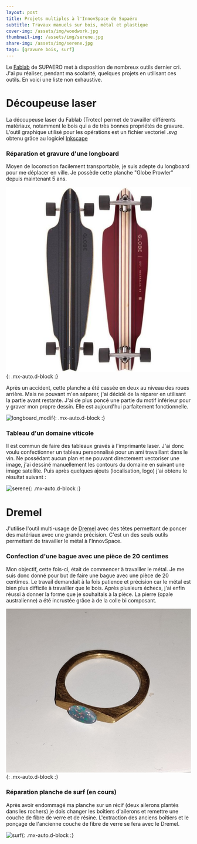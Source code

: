 ```yaml
---
layout: post
title: Projets multiples à l'InnovSpace de Supaéro
subtitle: Travaux manuels sur bois, métal et plastique
cover-img: /assets/img/woodwork.jpg
thumbnail-img: /assets/img/serene.jpg
share-img: /assets/img/serene.jpg
tags: [gravure bois, surf]
---
```


Le [Fablab](https://fablab-manager.isae.fr/) de SUPAERO met à disposition de nombreux outils dernier cri.
J'ai pu réaliser, pendant ma scolarité, quelques projets en utilisant ces outils. En voici une liste non exhaustive.

#  Découpeuse laser

La découpeuse laser du Fablab (Trotec) permet de travailler différents matériaux, notamment le bois qui a de très bonnes propriétés de gravure.
L'outil graphique utilisé pour les opérations est un fichier vectoriel *.svg* obtenu grâce au logiciel [Inkscape](https://inkscape.org/fr/)

### Réparation et gravure d'une longboard

Moyen de locomotion facilement transportable, je suis adepte du longboard pour me déplacer en ville.
Je possède cette planche "Globe Prowler" depuis maintenant 5 ans.

![longboard_original](../assets/img/longboard_original.jpg){: .mx-auto.d-block :}

Après un accident, cette planche a été cassée en deux au niveau des roues arrière.
Mais ne pouvant m'en séparer, j'ai décidé de la réparer en utilisant la partie avant restante.
J'ai de plus poncé une partie du motif inférieur pour y graver mon propre dessin. Elle est aujourd'hui parfaitement fonctionnelle.

![longboard_modif](../assets/img/longboard_modif.png){: .mx-auto.d-block :}

### Tableau d'un domaine viticole

Il est commun de faire des tableaux gravés à l'imprimante laser.
J'ai donc voulu confectionner un tableau personnalisé pour un ami travaillant dans le vin.
Ne possédant aucun plan et ne pouvant directement vectoriser une image, j'ai dessiné manuellement les contours du domaine en suivant une image satellite.
Puis après quelques ajouts (localisation, logo) j'ai obtenu le résultat suivant :

![serene](../assets/img/serene.jpg){: .mx-auto.d-block :}



# Dremel

J'utilise l'outil multi-usage de [Dremel](https://www.dremel.com/fr/fr) avec des têtes permettant de poncer des matériaux avec une grande précision.
C'est un des seuls outils permettant de travailler le métal à l'InnovSpace.

### Confection d'une bague avec une pièce de 20 centimes

Mon objectif, cette fois-ci, était de commencer à travailler le métal.
Je me suis donc donné pour but de faire une bague avec une pièce de 20 centimes.
Le travail demandait à la fois patience et précision car le métal est bien plus difficile à travailler que le bois.
Après plusieurs échecs, j'ai enfin réussi à donner la forme que je souhaitais à la pièce.
La pierre (opale australienne) a été incrustée grâce à de la colle bi composant.

![bague](../assets/img/bague.jpg){: .mx-auto.d-block :}

### Réparation planche de surf (en cours)

Après avoir endommagé ma planche sur un récif (deux ailerons plantés dans les rochers) je dois changer les boîtiers d'ailerons et remettre une couche de fibre de verre et de résine.
L'extraction des anciens boîtiers et le ponçage de l'ancienne couche de fibre de verre se fera avec le Dremel.

![surf](../assets/img/surf.jpg){: .mx-auto.d-block :}
